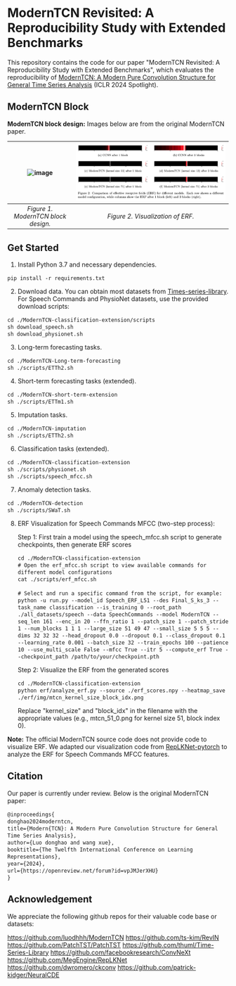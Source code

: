 # ModernTCN Revisited: A Reproducibility Study with Extended Benchmarks

This repository contains the code for our paper "ModernTCN Revisited: A Reproducibility Study with Extended Benchmarks", which evaluates the reproducibility of [ModernTCN: A Modern Pure Convolution Structure for General Time Series Analysis](https://openreview.net/forum?id=vpJMJerXHU#) (ICLR 2024 Spotlight).

## ModernTCN Block

**ModernTCN block design:** 
Images below are from the original ModernTCN paper.

|![image](fig/fig_block.png) | ![image](fig/fig_erf.png)
|:--:|:--:|
| *Figure 1. ModernTCN block design.* | *Figure 2. Visualization of ERF.* |

## Get Started

1. Install Python 3.7 and necessary dependencies.
```
pip install -r requirements.txt
```

2. Download data. You can obtain most datasets from [Times-series-library](https://github.com/thuml/Time-Series-Library). For Speech Commands and PhysioNet datasets, use the provided download scripts:
```
cd ./ModernTCN-classification-extension/scripts
sh download_speech.sh
sh download_physionet.sh
```

3. Long-term forecasting tasks.
```
cd ./ModernTCN-Long-term-forecasting
sh ./scripts/ETTh2.sh
```

4. Short-term forecasting tasks (extended).
```
cd ./ModernTCN-short-term-extension
sh ./scripts/ETTm1.sh
```

5. Imputation tasks.
```
cd ./ModernTCN-imputation
sh ./scripts/ETTh2.sh
```

6. Classification tasks (extended).
```
cd ./ModernTCN-classification-extension
sh ./scripts/physionet.sh
sh ./scripts/speech_mfcc.sh
```

7. Anomaly detection tasks.
```
cd ./ModernTCN-detection
sh ./scripts/SWaT.sh
```

8. ERF Visualization for Speech Commands MFCC (two-step process):
   
   Step 1: First train a model using the speech_mfcc.sh script to generate checkpoints, then generate ERF scores
   ```
   cd ./ModernTCN-classification-extension
   # Open the erf_mfcc.sh script to view available commands for different model configurations
   cat ./scripts/erf_mfcc.sh
   
   # Select and run a specific command from the script, for example:
   python -u run.py --model_id Speech_ERF_L51 --des Final_S_ks_3 --task_name classification --is_training 0 --root_path ./all_datasets/speech --data SpeechCommands --model ModernTCN --seq_len 161 --enc_in 20 --ffn_ratio 1 --patch_size 1 --patch_stride 1 --num_blocks 1 1 1 --large_size 51 49 47 --small_size 5 5 5 --dims 32 32 32 --head_dropout 0.0 --dropout 0.1 --class_dropout 0.1 --learning_rate 0.001 --batch_size 32 --train_epochs 100 --patience 10 --use_multi_scale False --mfcc True --itr 5 --compute_erf True --checkpoint_path /path/to/your/checkpoint.pth
   ```
   
   Step 2: Visualize the ERF from the generated scores
   ```
   cd ./ModernTCN-classification-extension
   python erf/analyze_erf.py --source ./erf_scores.npy --heatmap_save ./erf/img/mtcn_kernel_size_block_idx.png
   ```
   Replace "kernel_size" and "block_idx" in the filename with the appropriate values (e.g., mtcn_51_0.png for kernel size 51, block index 0).

**Note:** The official ModernTCN source code does not provide code to visualize ERF. We adapted our visualization code from [RepLKNet-pytorch](https://github.com/DingXiaoH/RepLKNet-pytorch) to analyze the ERF for Speech Commands MFCC features.

## Citation

Our paper is currently under review. Below is the original ModernTCN paper:
```
@inproceedings{
donghao2024moderntcn,
title={Modern{TCN}: A Modern Pure Convolution Structure for General Time Series Analysis},
author={Luo donghao and wang xue},
booktitle={The Twelfth International Conference on Learning Representations},
year={2024},
url={https://openreview.net/forum?id=vpJMJerXHU}
}
```

## Acknowledgement

We appreciate the following github repos for their valuable code base or datasets:

https://github.com/luodhhh/ModernTCN
https://github.com/ts-kim/RevIN
https://github.com/PatchTST/PatchTST
https://github.com/thuml/Time-Series-Library
https://github.com/facebookresearch/ConvNeXt
https://github.com/MegEngine/RepLKNet
https://github.com/dwromero/ckconv
https://github.com/patrick-kidger/NeuralCDE
